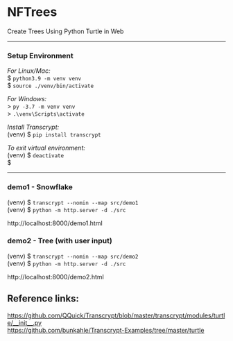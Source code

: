 # NFTrees
Create Trees Using Python Turtle in Web

---

### Setup Environment
_For Linux/Mac:_  
$ `python3.9 -m venv venv`  
$ `source ./venv/bin/activate`

_For Windows:_  
\> `py -3.7 -m venv venv`  
\> `.\venv\Scripts\activate`

_Install Transcrypt:_  
(venv) $ `pip install transcrypt`

_To exit virtual environment:_  
(venv) $ `deactivate`  
$

---

### demo1 - Snowflake
(venv) $ `transcrypt --nomin --map src/demo1`  
(venv) $ `python -m http.server -d ./src`

http://localhost:8000/demo1.html


### demo2 - Tree (with user input)
(venv) $ `transcrypt --nomin --map src/demo2`  
(venv) $ `python -m http.server -d ./src`

http://localhost:8000/demo2.html

## Reference links:
https://github.com/QQuick/Transcrypt/blob/master/transcrypt/modules/turtle/__init__.py  
https://github.com/bunkahle/Transcrypt-Examples/tree/master/turtle  
